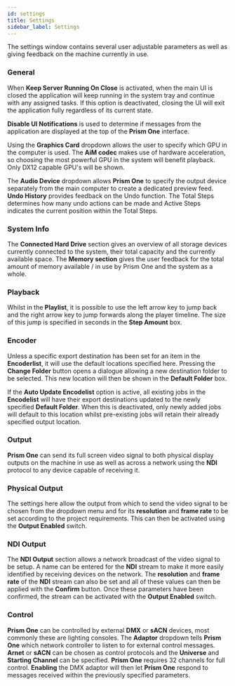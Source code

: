 ```yaml
---
id: settings
title: Settings
sidebar_label: Settings
---
```


The settings window contains several user adjustable parameters as well as giving feedback on the machine currently in use.

<!-- <br/> -->

### General 

When **Keep Server Running On Close** is activated, when the main UI is closed the application will keep running in the system tray and continue with any assigned tasks. If this option is deactivated, closing the UI will exit the application fully regardless of its current state. 

**Disable UI Notifications** is used to determine if messages from the application are displayed at the top of the **Prism One** interface. 

Using the **Graphics Card** dropdown allows the user to specify which GPU in the computer is used. The **AiM codec** makes use of hardware acceleration, so choosing the most powerful GPU in the system will benefit playback. Only DX12 capable GPU's will be shown. 

The **Audio Device** dropdown allows **Prism One** to specify the output device separately from the main computer to create a dedicated preview feed. 
**Undo History** provides feedback on the Undo function. The Total Steps determines how many undo actions can be made and Active Steps indicates the current position within the Total Steps. 

<!-- <br/> -->

### System Info 

The **Connected Hard Drive** section gives an overview of all storage devices currently connected to the system, their total capacity and the currently available space. 
The **Memory section** gives the user feedback for the total amount of memory available / in use by Prism One and the system as a whole. 

<!-- <br/> -->

### Playback 

Whilst in the **Playlist**, it is possible to use the left arrow key to jump back and the right arrow key to jump forwards along the player timeline. The size of this jump is specified in seconds in the **Step Amount** box. 

<!-- <br/> -->

### Encoder

Unless a specific export destination has been set for an item in the **Encoderlist**, it will use the default locations specified here. Pressing the **Change Folder** button opens a dialogue allowing a new destination folder to be selected. This new location will then be shown in the **Default Folder** box.  

If the **Auto Update Encodelist** option is active, all existing jobs in the **Encodelist** will have their export destinations updated to the newly specified **Default Folder**. When this is deactivated, only newly added jobs will default to this location whilst pre-existing jobs will retain their already specified output location. 

<!-- <br/> -->

### Output 

**Prism One** can send its full screen video signal to both physical display outputs on the machine in use as well as across a network using the **NDI** protocol to any device capable of receiving it. 

<!-- <br/> -->

### Physical Output 

The settings here allow the output from which to send the video signal to be chosen from the dropdown menu and for its **resolution** and **frame rate** to be set according to the project requirements. This can then be activated using the **Output Enabled** switch. 

<!-- <br/> -->

### NDI Output 

The **NDI Output** section allows a network broadcast of the video signal to be setup. A name can be entered for the **NDI** stream to make it more easily identified by receiving devices on the network. The **resolution** and **frame rate** of the **NDI** stream can also be set and all of these values can then be applied with the **Confirm** button. Once these parameters have been confirmed, the stream can be activated with the **Output Enabled** switch. 

<!-- <br/> -->

### Control

**Prism One** can be controlled by external **DMX** or **sACN** devices, most commonly these are lighting consoles. The **Adaptor** dropdown tells **Prism One** which network controller to listen to for external control messages. **Arnet** or **sACN** can be chosen as control protocols and the **Universe** and **Starting Channel** can be specified. **Prism One** requires 32 channels for full control. **Enabling** the DMX adaptor will then let **Prism One** respond to messages received within the previously specified parameters.